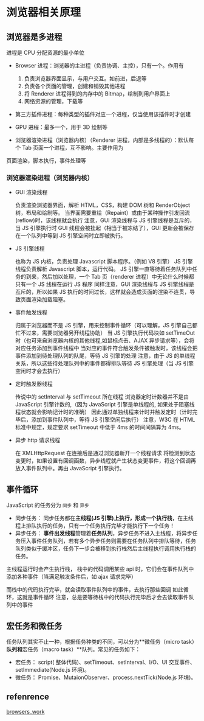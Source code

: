<!--
 * @Author: fange 653398363@qq.com
 * @Date: 2023-02-02 09:49:22
 * @LastEditors: fange 653398363@qq.com
 * @LastEditTime: 2023-02-16 17:20:59
 * @FilePath: \lfange.github.io\docs\Front\browser\README.md
 * @Description: lfange`s personal blog!!! Good memory than rotten written!!!
 *
 * Copyright (c) 2023 by fange, All Rights Reserved.
-->

# 浏览器相关原理

## 浏览器是多进程

进程是 CPU 分配资源的最小单位

- Browser 进程：浏览器的主进程（负责协调、主控），只有一个。作用有

  1. 负责浏览器界面显示，与用户交互。如前进，后退等
  2. 负责各个页面的管理，创建和销毁其他进程
  3. 将 Renderer 进程得到的内存中的 Bitmap，绘制到用户界面上
  4. 网络资源的管理，下载等

- 第三方插件进程：每种类型的插件对应一个进程，仅当使用该插件时才创建
- GPU 进程：最多一个，用于 3D 绘制等
- 浏览器渲染进程（浏览器内核）（Renderer 进程，内部是多线程的）：默认每个 Tab 页面一个进程，互不影响。主要作用为

页面渲染，脚本执行，事件处理等

### 浏览器渲染进程（浏览器内核）

- GUI 渲染线程

  负责渲染浏览器界面，解析 HTML，CSS，构建 DOM 树和 RenderObject 树，布局和绘制等。
  当界面需要重绘（Repaint）或由于某种操作引发回流(reflow)时，该线程就会执行
  注意，GUI 渲染线程与 JS 引擎线程是互斥的，当 JS 引擎执行时 GUI 线程会被挂起（相当于被冻结了），GUI 更新会被保存在一个队列中等到 JS 引擎空闲时立即被执行。

- JS 引擎线程

  也称为 JS 内核，负责处理 Javascript 脚本程序。（例如 V8 引擎）
  JS 引擎线程负责解析 Javascript 脚本，运行代码。
  JS 引擎一直等待着任务队列中任务的到来，然后加以处理，一个 Tab 页（renderer 进程）中无论什么时候都只有一个 JS 线程在运行 JS 程序
  同样注意，GUI 渲染线程与 JS 引擎线程是互斥的，所以如果 JS 执行的时间过长，这样就会造成页面的渲染不连贯，导致页面渲染加载阻塞。

- 事件触发线程

  归属于浏览器而不是 JS 引擎，用来控制事件循环（可以理解，JS 引擎自己都忙不过来，需要浏览器另开线程协助）
  当 JS 引擎执行代码块如 setTimeOut 时（也可来自浏览器内核的其他线程,如鼠标点击、AJAX 异步请求等），会将对应任务添加到事件线程中
  当对应的事件符合触发条件被触发时，该线程会把事件添加到待处理队列的队尾，等待 JS 引擎的处理
  注意，由于 JS 的单线程关系，所以这些待处理队列中的事件都得排队等待 JS 引擎处理（当 JS 引擎空闲时才会去执行）

- 定时触发器线程

  传说中的 setInterval 与 setTimeout 所在线程
  浏览器定时计数器并不是由 JavaScript 引擎计数的,（因为 JavaScript 引擎是单线程的, 如果处于阻塞线程状态就会影响记计时的准确）
  因此通过单独线程来计时并触发定时（计时完毕后，添加到事件队列中，等待 JS 引擎空闲后执行）
  注意，W3C 在 HTML 标准中规定，规定要求 setTimeout 中低于 4ms 的时间间隔算为 4ms。

- 异步 http 请求线程

  在 XMLHttpRequest 在连接后是通过浏览器新开一个线程请求
  将检测到状态变更时，如果设置有回调函数，异步线程就产生状态变更事件，将这个回调再放入事件队列中。再由 JavaScript 引擎执行。

## 事件循环

JavaScript 的任务分为 `同步` 和 `异步`

- 同步任务： 同步任务都在**主线程(JS 引擎)**上执行，形成一个**执行栈**，在主线程上排队执行的任务，只有一个任务执行完毕才能执行下一个任务！
- 异步任务： **事件出发线程**管理着**任务队列**，异步任务不进入主线程，将异步任务压入事件任务队列，若有多个异步任务则需要在任务队列中排队等待，任务队列类似于缓冲区，任务下一步会被移到执行栈然后主线程执行调用执行栈的任务。

主线程运行时会产生执行栈，
栈中的代码调用某些 api 时，它们会在事件队列中添加各种事件（当满足触发条件后，如 ajax 请求完毕）

而栈中的代码执行完毕，就会读取事件队列中的事件，去执行那些回调
如此循环，这就是事件循环
注意，总是要等待栈中的代码执行完毕后才会去读取事件队列中的事件

## 宏任务和微任务

任务队列其实不止一种，根据任务种类的不同，可以分为**微任务（micro task）**队列和**宏任务（macro task）**队列。常见的任务如下：

- 宏任务： script( 整体代码)、setTimeout、setInterval、I/O、UI 交互事件、setImmediate(Node.js 环境)。
- 微任务： Promise、MutaionObserver、process.nextTick(Node.js 环境)。

## refenrence

[browsers_work](https://developer.mozilla.org/zh-CN/docs/Web/Performance/How_browsers_work)
